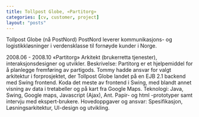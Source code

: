 ```yaml
---
title: Tollpost Globe, «Partitorg»
categories: [cv, customer, project]
layout: "posts"
---
```


Tollpost Globe (nå PostNord)
PostNord leverer kommunikasjons- og logistikkløsninger i verdensklasse til fornøyde kunder i Norge.


2008.06 - 2008.10		«Partitorg»
Arkitekt (brukerretta tjenester), interaksjonsdesigner og utvikler.
Beskrivelse: Partitorg er et hjelpemiddel for å planlegge fremføring av partigods.
Tommy hadde ansvar for valgt arkitektur i forprosjektet, der Tollpost Globe landet på en EJB 2.1 backend med Swing frontend. Koda det meste av frontend i Swing, med blandt annet visning av data i tre­tabeller og på kart fra Google Maps.
Teknologi: Java, Swing, Google maps, Javascript (Ajax), Ant. Papir- og html -prototyper samt intervju med ekspert-brukere.
Hovedoppgaver og ansvar: Spesifikasjon, Løsningsarkitektur, UI-design og utvikling.
